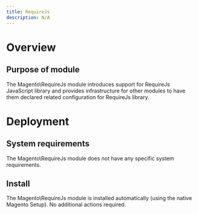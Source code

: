 ```yaml
---
title: RequireJs
description: N/A
---
```


# Overview

## Purpose of module

The Magento\RequireJs module introduces support for RequireJs JavaScript library and provides infrastructure for other modules to have them declared related configuration for RequireJs library.

# Deployment

## System requirements

The Magento\RequireJs module does not have any specific system requirements.

## Install

The Magento\RequireJs module is installed automatically (using the native Magento Setup). No additional actions required.
